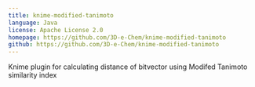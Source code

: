 ```yaml
---
title: knime-modified-tanimoto
language: Java
license: Apache License 2.0
homepage: https://github.com/3D-e-Chem/knime-modified-tanimoto
github: https://github.com/3D-e-Chem/knime-modified-tanimoto
---
```

Knime plugin for calculating distance of bitvector using Modifed Tanimoto similarity index
    
